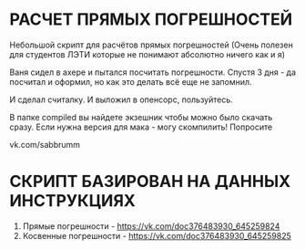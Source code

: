 # РАСЧЕТ ПРЯМЫХ ПОГРЕШНОСТЕЙ
Небольшой скрипт для расчётов прямых погрешностей (Очень полезен для студентов ЛЭТИ которые не понимают абсолютно ничего как и я)

Ваня сидел в ахере и пытался посчитать погрешности. Спустя 3 дня - да посчитал и оформил, но как это делать всё еще не запомнил.

И сделал считалку. И выложил в опенсорс, пользуйтесь.

В папке compiled вы найдете экзешник чтобы можно было скачать сразу. Если нужна версия для мака - могу скомпилить! Попросите

vk.com/sabbrumm

# СКРИПТ БАЗИРОВАН НА ДАННЫХ ИНСТРУКЦИЯХ
1. Прямые погрешности - https://vk.com/doc376483930_645259824
2. Косвенные погрешности - https://vk.com/doc376483930_645259825
